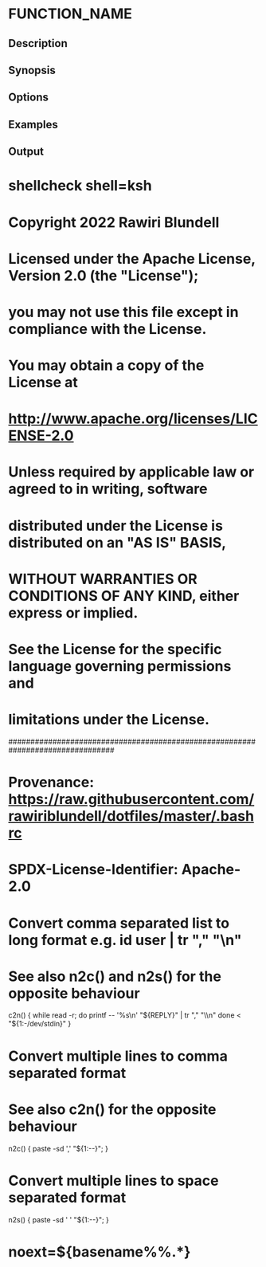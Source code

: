 # FUNCTION_NAME

## Description

## Synopsis

## Options

## Examples

## Output
# shellcheck shell=ksh

# Copyright 2022 Rawiri Blundell
#
# Licensed under the Apache License, Version 2.0 (the "License");
# you may not use this file except in compliance with the License.
# You may obtain a copy of the License at
#
#     http://www.apache.org/licenses/LICENSE-2.0
#
# Unless required by applicable law or agreed to in writing, software
# distributed under the License is distributed on an "AS IS" BASIS,
# WITHOUT WARRANTIES OR CONDITIONS OF ANY KIND, either express or implied.
# See the License for the specific language governing permissions and
# limitations under the License.
################################################################################
# Provenance: https://raw.githubusercontent.com/rawiriblundell/dotfiles/master/.bashrc
# SPDX-License-Identifier: Apache-2.0

# Convert comma separated list to long format e.g. id user | tr "," "\n"
# See also n2c() and n2s() for the opposite behaviour
c2n() {
  while read -r; do 
    printf -- '%s\n' "${REPLY}" | tr "," "\\n"
  done < "${1:-/dev/stdin}"
}

# Convert multiple lines to comma separated format
# See also c2n() for the opposite behaviour
n2c() { paste -sd ',' "${1:--}"; }

# Convert multiple lines to space separated format
n2s() { paste -sd ' ' "${1:--}"; }

# noext=${basename%%.*}
